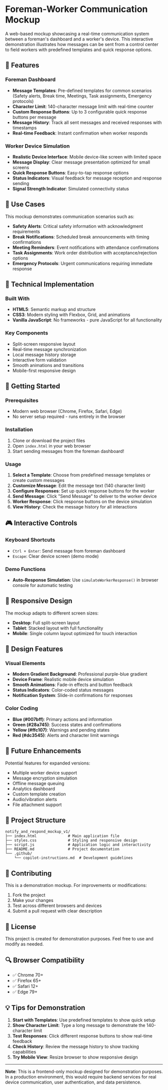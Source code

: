 # Foreman-Worker Communication Mockup

A web-based mockup showcasing a real-time communication system between a foreman's dashboard and a worker's device. This interactive demonstration illustrates how messages can be sent from a control center to field workers with predefined templates and quick response options.

## 🚀 Features

### Foreman Dashboard
- **Message Templates**: Pre-defined templates for common scenarios (Safety alerts, Break time, Meetings, Task assignments, Emergency protocols)
- **Character Limit**: 140-character message limit with real-time counter
- **Custom Response Buttons**: Up to 3 configurable quick response buttons per message
- **Message History**: Track all sent messages and received responses with timestamps
- **Real-time Feedback**: Instant confirmation when worker responds

### Worker Device Simulation
- **Realistic Device Interface**: Mobile device-like screen with limited space
- **Message Display**: Clear message presentation optimized for small screens
- **Quick Response Buttons**: Easy-to-tap response options
- **Status Indicators**: Visual feedback for message reception and response sending
- **Signal Strength Indicator**: Simulated connectivity status

## 🎯 Use Cases

This mockup demonstrates communication scenarios such as:
- **Safety Alerts**: Critical safety information with acknowledgment requirements
- **Break Notifications**: Scheduled break announcements with timing confirmations
- **Meeting Reminders**: Event notifications with attendance confirmations
- **Task Assignments**: Work order distribution with acceptance/rejection options
- **Emergency Protocols**: Urgent communications requiring immediate response

## 🔧 Technical Implementation

### Built With
- **HTML5**: Semantic markup and structure
- **CSS3**: Modern styling with Flexbox, Grid, and animations
- **Vanilla JavaScript**: No frameworks - pure JavaScript for all functionality

### Key Components
- Split-screen responsive layout
- Real-time message synchronization
- Local message history storage
- Interactive form validation
- Smooth animations and transitions
- Mobile-first responsive design

## 🚀 Getting Started

### Prerequisites
- Modern web browser (Chrome, Firefox, Safari, Edge)
- No server setup required - runs entirely in the browser

### Installation
1. Clone or download the project files
2. Open `index.html` in your web browser
3. Start sending messages from the foreman dashboard!

### Usage
1. **Select a Template**: Choose from predefined message templates or create custom messages
2. **Customize Message**: Edit the message text (140 character limit)
3. **Configure Responses**: Set up quick response buttons for the worker
4. **Send Message**: Click "Send Message" to deliver to the worker device
5. **Worker Response**: Click response buttons on the device simulation
6. **View History**: Check the message history for all interactions

## 🎮 Interactive Controls

### Keyboard Shortcuts
- `Ctrl + Enter`: Send message from foreman dashboard
- `Escape`: Clear device screen (demo mode)

### Demo Functions
- **Auto-Response Simulation**: Use `simulateWorkerResponse()` in browser console for automatic testing

## 📱 Responsive Design

The mockup adapts to different screen sizes:
- **Desktop**: Full split-screen layout
- **Tablet**: Stacked layout with full functionality
- **Mobile**: Single column layout optimized for touch interaction

## 🎨 Design Features

### Visual Elements
- **Modern Gradient Background**: Professional purple-blue gradient
- **Device Frame**: Realistic mobile device simulation
- **Smooth Animations**: Fade-in effects and button feedback
- **Status Indicators**: Color-coded status messages
- **Notification System**: Slide-in confirmations for responses

### Color Coding
- **Blue (#007bff)**: Primary actions and information
- **Green (#28a745)**: Success states and confirmations
- **Yellow (#ffc107)**: Warnings and pending states
- **Red (#dc3545)**: Alerts and character limit warnings

## 🔮 Future Enhancements

Potential features for expanded versions:
- Multiple worker device support
- Message encryption simulation
- Offline message queuing
- Analytics dashboard
- Custom template creation
- Audio/vibration alerts
- File attachment support

## 📄 Project Structure

```
notify_and_respond_mockup_v1/
├── index.html              # Main application file
├── styles.css              # Styling and responsive design
├── script.js               # Application logic and interactivity
├── README.md               # Project documentation
└── .github/
    └── copilot-instructions.md  # Development guidelines
```

## 🤝 Contributing

This is a demonstration mockup. For improvements or modifications:
1. Fork the project
2. Make your changes
3. Test across different browsers and devices
4. Submit a pull request with clear description

## 📝 License

This project is created for demonstration purposes. Feel free to use and modify as needed.

## 🔍 Browser Compatibility

- ✅ Chrome 70+
- ✅ Firefox 65+
- ✅ Safari 12+
- ✅ Edge 79+

## 💡 Tips for Demonstration

1. **Start with Templates**: Use predefined templates to show quick setup
2. **Show Character Limit**: Type a long message to demonstrate the 140-character limit
3. **Test Responses**: Click different response buttons to show real-time feedback
4. **Check History**: Review the message history to show tracking capabilities
5. **Try Mobile View**: Resize browser to show responsive design

---

**Note**: This is a frontend-only mockup designed for demonstration purposes. In a production environment, this would require backend services for real device communication, user authentication, and data persistence.
